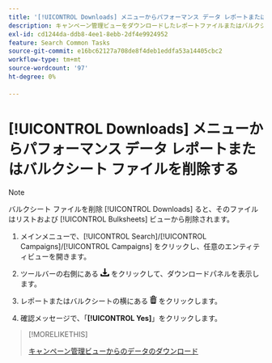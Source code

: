 ```yaml
---
title: '[!UICONTROL Downloads] メニューからパフォーマンス データ レポートまたはバルクシート ファイルを削除する'
description: キャンペーン管理ビューをダウンロードしたレポートファイルまたはバルクシートファイルを削除する方法について説明します。
exl-id: cd1244da-ddb8-4ee1-8ebb-2df4e9924952
feature: Search Common Tasks
source-git-commit: e16bc62127a708de8f4deb1eddfa53a14405cbc2
workflow-type: tm+mt
source-wordcount: '97'
ht-degree: 0%

---
```


# [!UICONTROL Downloads] メニューからパフォーマンス データ レポートまたはバルクシート ファイルを削除する

>[!NOTE]
>
>バルクシート ファイルを削除 [!UICONTROL Downloads] ると、そのファイルはリストおよび [!UICONTROL Bulksheets] ビューから削除されます。

1. メインメニューで、[!UICONTROL Search]/[!UICONTROL Campaigns]/[!UICONTROL Campaigns] をクリックし、任意のエンティティビューを開きます。

1. ツールバーの右側にある ![ レポートのダウンロード ](/help/search-social-commerce/assets/download.png " レポートのダウンロード ") をクリックして、ダウンロードパネルを表示します。

1. レポートまたはバルクシートの横にある ![ 削除 ](/help/search-social-commerce/assets/delete.png " 削除 ") をクリックします。

1. 確認メッセージで、「**[!UICONTROL Yes]**」をクリックします。

>[!MORELIKETHIS]
>
>[ キャンペーン管理ビューからのデータのダウンロード ](/help/search-social-commerce/common-tasks/navigation-editing-selection/download.md)
